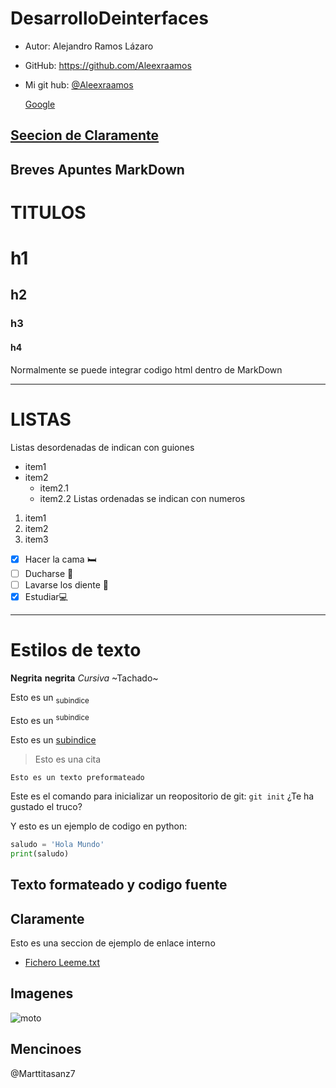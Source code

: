 # DesarrolloDeinterfaces

- Autor:  Alejandro Ramos Lázaro
- GitHub: https://github.com/Aleexraamos
- Mi git hub: [@Aleexraamos](https://github.com/Aleexraamos)
  
  [Google](https://www.google.com/)
 
 [Seecion de Claramente](#claramente)
  ---

  ## Breves Apuntes MarkDown
  # TITULOS

  # h1
  ## h2
  ### h3
  #### h4

Normalmente se puede integrar codigo html dentro de MarkDown 

---
# LISTAS
Listas desordenadas de indican con guiones
- item1
- item2
  - item2.1
  - item2.2
Listas ordenadas se indican con numeros
1. item1
2. item2
3. item3

- [x] Hacer la cama 🛏️
- [ ] Ducharse 🚿
- [ ] Lavarse los diente 🦷
- [x] Estudiar💻
---
# Estilos de texto
**Negrita**
__negrita__
*Cursiva* 
~Tachado~

Esto es un <sub>subindice</sub>

Esto es un <sup>subindice</sup>

Esto es un <ins>subindice</ins>

>Esto es una cita

```
Esto es un texto preformateado
```

Este es el comando para inicializar un reopositorio de git: `git init` ¿Te ha gustado el truco?

Y esto es un ejemplo de codigo en python:
```python
saludo = 'Hola Mundo'
print(saludo)
```
## Texto formateado y codigo fuente

## Claramente
Esto es una seccion de ejemplo de enlace interno
- [Fichero Leeme.txt](leeme.txt)

## Imagenes
![moto](https://st4.depositphotos.com/8844370/24416/i/450/depositphotos_244161984-stock-photo-krasnoyarsk-russia-may-2018-red.jpg)

## Mencinoes
@Marttitasanz7







  
